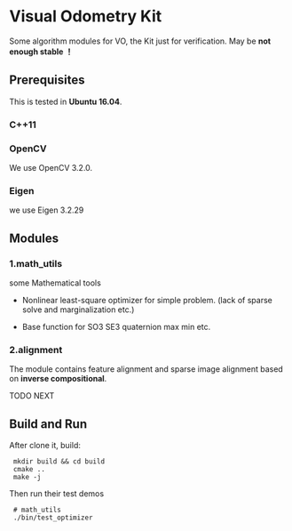 # Visual Odometry Kit

Some algorithm modules for VO, the Kit just for verification. May be **not enough stable ！**

## Prerequisites

This is tested in **Ubuntu 16.04**.

### C++11

### OpenCV

We use OpenCV 3.2.0.

### Eigen

we use Eigen 3.2.29


## Modules

### 1.math_utils

some Mathematical tools

- Nonlinear least-square optimizer for simple problem. (lack of sparse solve and marginalization etc.)

- Base function for SO3 SE3 quaternion max min etc.

### 2.alignment

The module contains feature alignment and sparse image alignment based on **inverse compositional**.

TODO NEXT


## Build and Run

After clone it, build:
``` shell
 mkdir build && cd build
 cmake ..
 make -j
 ```
Then run their test demos

``` shell
 # math_utils
 ./bin/test_optimizer
 ```